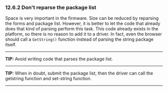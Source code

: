 <!--- @file
  12.6.2 Don't reparse the package list

  Copyright (c) 2012-2018, Intel Corporation. All rights reserved.<BR>

  Redistribution and use in source (original document form) and 'compiled'
  forms (converted to PDF, epub, HTML and other formats) with or without
  modification, are permitted provided that the following conditions are met:

  1) Redistributions of source code (original document form) must retain the
     above copyright notice, this list of conditions and the following
     disclaimer as the first lines of this file unmodified.

  2) Redistributions in compiled form (transformed to other DTDs, converted to
     PDF, epub, HTML and other formats) must reproduce the above copyright
     notice, this list of conditions and the following disclaimer in the
     documentation and/or other materials provided with the distribution.

  THIS DOCUMENTATION IS PROVIDED BY TIANOCORE PROJECT "AS IS" AND ANY EXPRESS OR
  IMPLIED WARRANTIES, INCLUDING, BUT NOT LIMITED TO, THE IMPLIED WARRANTIES OF
  MERCHANTABILITY AND FITNESS FOR A PARTICULAR PURPOSE ARE DISCLAIMED. IN NO
  EVENT SHALL TIANOCORE PROJECT  BE LIABLE FOR ANY DIRECT, INDIRECT, INCIDENTAL,
  SPECIAL, EXEMPLARY, OR CONSEQUENTIAL DAMAGES (INCLUDING, BUT NOT LIMITED TO,
  PROCUREMENT OF SUBSTITUTE GOODS OR SERVICES; LOSS OF USE, DATA, OR PROFITS;
  OR BUSINESS INTERRUPTION) HOWEVER CAUSED AND ON ANY THEORY OF LIABILITY,
  WHETHER IN CONTRACT, STRICT LIABILITY, OR TORT (INCLUDING NEGLIGENCE OR
  OTHERWISE) ARISING IN ANY WAY OUT OF THE USE OF THIS DOCUMENTATION, EVEN IF
  ADVISED OF THE POSSIBILITY OF SUCH DAMAGE.

-->

### 12.6.2 Don't reparse the package list

Space is very important in the firmware. Size can be reduced by reparsing the
forms and package list. However, it is better to let the code that already does
that kind of parsing perform this task. This code already exists in the
platform, so there is no reason to add it to a driver. In fact, even the
browser should call a `GetString()` function instead of parsing the string
package itself.

**********
**TIP:** Avoid writing code that parses the package list.
**********
**TIP:** When in doubt, submit the package list, then the driver can call the
getstring function and set-string function.
**********
